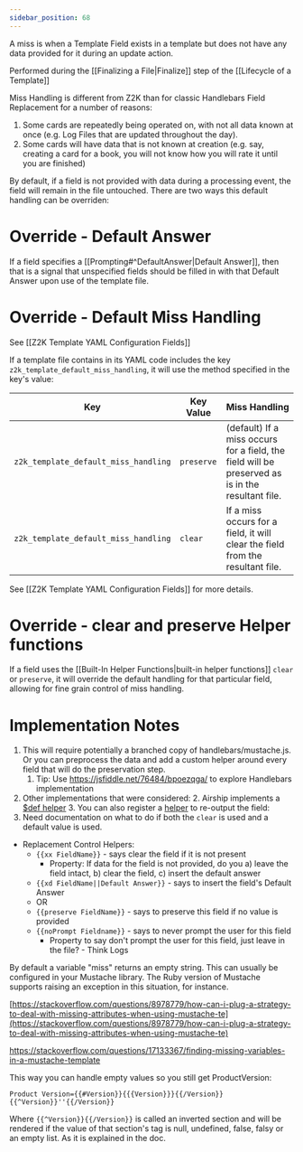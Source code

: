 ```yaml
---
sidebar_position: 68
---
```


A miss is when a Template Field exists in a template but does not have any data provided for it during an update action.

Performed during the [[Finalizing a File|Finalize]] step of the [[Lifecycle of a Template]]

Miss Handling is different from Z2K than for classic Handlebars Field Replacement for a number of reasons:
1. Some cards are repeatedly being operated on, with not all data known at once (e.g. Log Files that are updated throughout the day).
2. Some cards will have data that is not known at creation (e.g. say, creating a card for a book, you will not know how you will rate it until you are finished)

By default, if a field is not provided with data during a processing event, the field will remain in the file untouched. There are two ways this default handling can be overriden:

# Override - Default Answer
If a field specifies a [[Prompting#^DefaultAnswer|Default Answer]], then that is a signal that unspecified fields should be filled in with that Default Answer upon use of the template file.

# Override - Default Miss Handling 

See [[Z2K Template YAML Configuration Fields]]


If a template file contains in its YAML code includes the key `z2k_template_default_miss_handling`, it will use the method specified in the key's value:

| Key                                  | Key Value  | Miss Handling                                                                                    |
| ------------------------------------ | ---------- | ------------------------------------------------------------------------------------------------ |
| `z2k_template_default_miss_handling` | `preserve` | (default) If a miss occurs for a field, the field will be preserved as is in the resultant file. |
| `z2k_template_default_miss_handling` | `clear`    | If a miss occurs for a field, it will clear the field from the resultant file.                   |
See [[Z2K Template YAML Configuration Fields]] for more details.

# Override - clear and preserve Helper functions
If a field uses the [[Built-In Helper Functions|built-in helper functions]] `clear` or `preserve`, it will override the default handling for that particular field, allowing for fine grain control of miss handling. 

# Implementation Notes

1. This will require potentially a branched copy of handlebars/mustache.js. Or you can preprocess the data and add a custom helper around every field that will do the preservation step.
	1. Tip: Use https://jsfiddle.net/76484/bpoezqga/ to explore Handlebars implementation
2. Other implementations that were considered:
	2. Airship implements a [$def helper](https://jsfiddle.net/76484/bpoezqga/)
	3. You can also register a [helper](https://jsfiddle.net/76484/bpoezqga/) to re-output the field: 
3. Need documentation on what to do if both the  `clear`  is used and a default value is used. 

- Replacement Control Helpers:
	- `{{xx FieldName}}` - says clear the field if it is not present 
		- Property: If data for the field is not provided, do you a) leave the field intact, b) clear the field, c) insert the default answer
	- `{{xd FieldName||Default Answer}}` - says to insert the field's Default Answer
	- OR 
	- `{{preserve FieldName}}` - says to preserve this field if no value is provided
	- `{{noPrompt Fieldname}}` - says to never prompt the user for this field
		-  Property to say don't prompt the user for this field, just leave in the file? - Think Logs


By default a variable "miss" returns an empty string. This can usually be configured in your Mustache library. The Ruby version of Mustache supports raising an exception in this situation, for instance.


[https://stackoverflow.com/questions/8978779/how-can-i-plug-a-strategy-to-deal-with-missing-attributes-when-using-mustache-te](https://stackoverflow.com/questions/8978779/how-can-i-plug-a-strategy-to-deal-with-missing-attributes-when-using-mustache-te)


https://stackoverflow.com/questions/17133367/finding-missing-variables-in-a-mustache-template

This way you can handle empty values so you still get ProductVersion:

`Product Version={{#Version}}{{{Version}}}{{/Version}}{{^Version}}''{{/Version}}`

Where `{{^Version}}{{/Version}}` is called an inverted section and will be rendered if the value of that section's tag is null, undefined, false, falsy or an empty list. As it is explained in the doc.



